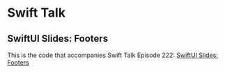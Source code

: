 # Swift Talk
## SwiftUI Slides: Footers

This is the code that accompanies Swift Talk Episode 222: [SwiftUI Slides: Footers](https://talk.objc.io/episodes/S01E222-swiftui-slides-footers)
